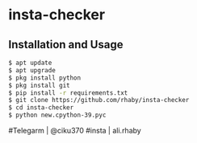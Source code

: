 # insta-checker


## Installation and Usage
```bash
$ apt update 
$ apt upgrade
$ pkg install python 
$ pkg install git
$ pip install -r requirements.txt
$ git clone https://github.com/rhaby/insta-checker
$ cd insta-checker
$ python new.cpython-39.pyc
```
#Telegarm | @ciku370
#insta | ali.rhaby
